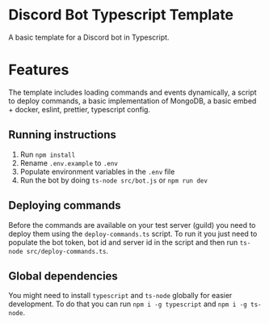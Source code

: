 # Discord Bot Typescript Template

A basic template for a Discord bot in Typescript.

# Features

The template includes loading commands and events dynamically, a script to deploy commands, a basic implementation of MongoDB, a basic embed + docker, eslint, prettier, typescript config.

## Running instructions

1. Run `npm install`
2. Rename `.env.example` to `.env`
3. Populate environment variables in the `.env` file
4. Run the bot by doing `ts-node src/bot.js` or `npm run dev`

## Deploying commands

Before the commands are available on your test server (guild)
you need to deploy them using the `deploy-commands.ts` script.
To run it you just need to populate the bot token, bot id and server id in the script and then run `ts-node src/deploy-commands.ts`.

## Global dependencies

You might need to install `typescript` and `ts-node` globally for easier development.
To do that you can run `npm i -g typescript` and `npm i -g ts-node`.
